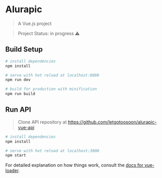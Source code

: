 # Alurapic

> A Vue.js project

> Project Status: in progress :warning:

## Build Setup

``` bash
# install dependencies
npm install

# serve with hot reload at localhost:8080
npm run dev

# build for production with minification
npm run build
```

## Run API

> Clone API repository at https://github.com/letgotoosoon/alurapic-vue-api

``` bash
# install dependencies
npm install

# serve with hot reload at localhost:3000
npm start
```

For detailed explanation on how things work, consult the [docs for vue-loader](http://vuejs.github.io/vue-loader).
